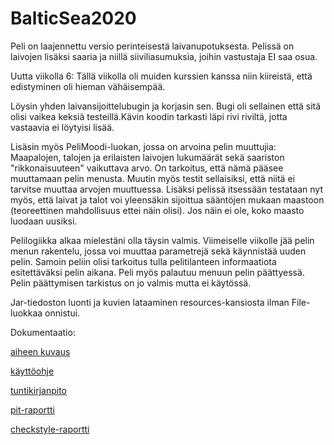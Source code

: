 ﻿# BalticSea2020

Peli on laajennettu versio perinteisestä laivanupotuksesta. Pelissä on laivojen lisäksi saaria ja niillä siiviliasumuksia, joihin vastustaja EI saa osua.

Uutta viikolla 6:
Tällä viikolla oli muiden kurssien kanssa niin kiireistä, että edistyminen oli hieman vähäisempää.

Löysin yhden laivansijoittelubugin ja korjasin sen. Bugi oli sellainen että sitä olisi vaikea keksiä testeillä.Kävin koodin tarkasti läpi rivi riviltä, jotta vastaavia ei löytyisi lisää.

Lisäsin myös PeliMoodi-luokan, jossa on arvoina pelin muuttujia: Maapalojen, talojen ja erilaisten laivojen lukumäärät sekä saariston "rikkonaisuuteen" vaikuttava arvo. On tarkoitus, että nämä pääsee muuttamaan pelin menusta. Muutin myös testit sellaisiksi, että niitä ei tarvitse muuttaa arvojen muuttuessa. Lisäksi pelissä itsessään testataan nyt myös, että laivat ja talot voi yleensäkin sijoittua sääntöjen mukaan maastoon (teoreettinen mahdollisuus ettei näin olisi). Jos näin ei ole, koko maasto luodaan uusiksi.

Pelilogiikka alkaa mielestäni olla täysin valmis. Viimeiselle viikolle jää pelin menun rakentelu, jossa voi muuttaa parametrejä sekä käynnistää uuden pelin. Samoin peliin olisi tarkoitus tulla pelitilanteen informaatiota esitettäväksi pelin aikana. Peli myös palautuu menuun pelin päättyessä. Pelin päättymisen tarkistus on jo valmis mutta ei käytössä.

Jar-tiedoston luonti ja kuvien lataaminen resources-kansiosta ilman File-luokkaa onnistui.

Dokumentaatio:

[aiheen kuvaus](dokumentaatio/aiheenKuvausJaRakenne.md)

[käyttöohje](dokumentaatio/kayttoohjeet.md)

[tuntikirjanpito](dokumentaatio/tuntikirjanpito.md)

[pit-raportti](https://htmlpreview.github.io/?https://github.com/tuppatar/BalticSea2020/blob/master/dokumentaatio/pit-raportti/index.html)

[checkstyle-raportti](https://htmlpreview.github.io/?https://github.com/tuppatar/BalticSea2020/blob/master/dokumentaatio/checkstyle-raportti/checkstyle.html)
